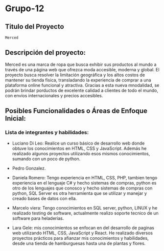 # Grupo-12

## Titulo del Proyecto
    Merced
## Descripción del proyecto:
Merced es una marca de ropa que busca exhibir sus productos al mundo a través de una página web que ofrezca moda accesible, moderna y global. El proyecto busca resolver la limitación geográfica y los altos costos de mantener su tienda física, transladando la experiencia de comprar a una plataforma online funcional y atractiva. Gracias a esta nueva mnodalidad, se podrán brindar porductos de excelente calidad a clientes de todo el mundo, con envíos internacionales y precios accesibles.


## Posibles Funcionalidades o Áreas de Enfoque Inicial:
<!--Pendiente -->


### Lista de integrantes y habilidades:
- Luciano Di Leo: Realice un curso básico de desarrollo web donde obtuve los conocimientos en HTML, CSS y JavaScript. Además he realizado algunos proyectos utilizando esos mismos conocimientos, sumando con un poco de python. 
- Pedro Gonzalez.
- Daniela Romero: Tengo experiencia en HTML, CSS, PHP, tambien tengo experiencia en el lenguaje C# y hecho sistemas de compras, python es otro de los lenguajes que conosco y hecho sistemas de compras con python, SQL Server es otra herramienta que se utilizar y manejar y creado bases de datos con ella.

- Marcelo viera: Tengo conocimientos en SQL server, python, LINUX y he realizado testing de software, actualmente realizo soporte tecnico de un software para heladerias.

- Lara Gele: mis conocimientos se enfocan en del desarrollo de paginas web utilizando HTML, CSS, JavaScript y React. He realizado diversos proyectos prácticos para afianzar mis conocimientos y habilidades, desde una tienda de hamburguesas hasta una de plantas y flores.